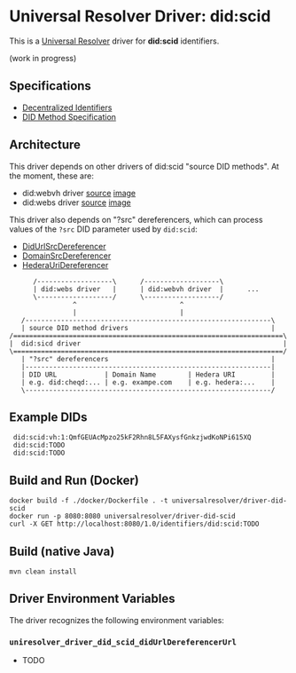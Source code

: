 # Universal Resolver Driver: did:scid

This is a [Universal Resolver](https://github.com/decentralized-identity/universal-resolver/) driver for **did:scid** identifiers.

(work in progress)

## Specifications

* [Decentralized Identifiers](https://www.w3.org/TR/did-1.0/)
* [DID Method Specification](https://lf-toip.atlassian.net/wiki/spaces/HOME/pages/88572360/DID+SCID+Method+Specification)

## Architecture

This driver depends on other drivers of did:scid "source DID methods". At the moment, these are:
- did:webvh driver [source](https://github.com/decentralized-identity/uni-resolver-driver-did-webvh) [image](https://github.com/decentralized-identity/uni-resolver-driver-did-webvh/pkgs/container/uni-resolver-driver-did-webvh)
- did:webs driver [source](https://github.com/GLEIF-IT/did-webs-resolver) [image](https://hub.docker.com/r/gleif/did-webs-resolver-service)

This driver also depends on "?src" dereferencers, which can process values of the `?src` DID parameter used by `did:scid`:
- [DidUrlSrcDereferencer](https://github.com/danubetech/uni-resolver-driver-did-scid/blob/main/src/main/java/uniresolver/driver/did/scid/srcdereferencers/DidUrlSrcDereferencer.java)
- [DomainSrcDereferencer](https://github.com/danubetech/uni-resolver-driver-did-scid/blob/main/src/main/java/uniresolver/driver/did/scid/srcdereferencers/DomainSrcDereferencer.java)
- [HederaUriDereferencer](https://github.com/danubetech/uni-resolver-driver-did-scid/blob/main/src/main/java/uniresolver/driver/did/scid/srcdereferencers/HederaUriDereferencer.java)

```
      /-------------------\      /-------------------\
      | did:webs driver   |      | did:webvh driver  |      ...
      \-------------------/      \-------------------/
                ^                          ^
                |                          |
   /--------------------------------------------------------------\
   | source DID method drivers                                    |
/====================================================================\
|  did:sicd driver                                                   |
\====================================================================/
   | "?src" dereferencers                                         |
   |--------------------------------------------------------------|
   | DID URL            | Domain Name        | Hedera URI         |
   | e.g. did:cheqd:... | e.g. exampe.com    | e.g. hedera:...    |
   \--------------------------------------------------------------/
```

## Example DIDs

```
 did:scid:vh:1:QmfGEUAcMpzo25kF2Rhn8L5FAXysfGnkzjwdKoNPi615XQ
 did:scid:TODO
 did:scid:TODO
```

## Build and Run (Docker)

```
docker build -f ./docker/Dockerfile . -t universalresolver/driver-did-scid
docker run -p 8080:8080 universalresolver/driver-did-scid
curl -X GET http://localhost:8080/1.0/identifiers/did:scid:TODO
```

## Build (native Java)

	mvn clean install
	
## Driver Environment Variables

The driver recognizes the following environment variables:

### `uniresolver_driver_did_scid_didUrlDereferencerUrl`

 * TODO